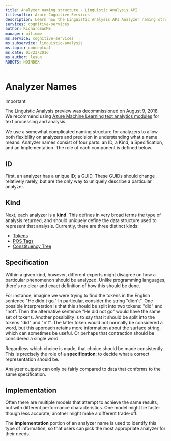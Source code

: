 ```yaml
---
title: Analyzer naming structure - Linguistic Analysis API
titlesuffix: Azure Cognitive Services
description: Learn how the Linguistic Analysis API Analyzer naming structure allows for both flexibility and precision.
services: cognitive-services
author: RichardSunMS
manager: nitinme
ms.service: cognitive-services
ms.subservice: linguistic-analysis
ms.topic: conceptual
ms.date: 03/23/2016
ms.author: lesun
ROBOTS: NOINDEX
---
```


# Analyzer Names

> [!IMPORTANT]
> The Linguistic Analysis preview was decommissioned on August 9, 2018. We recommend using [Azure Machine Learning text analytics modules](https://docs.microsoft.com/azure/machine-learning/studio-module-reference/text-analytics) for text processing and analysis.

We use a somewhat complicated naming structure for analyzers to allow both flexibility on analyzers and precision in understanding what a name means.
Analyzer names consist of four parts: an ID, a Kind, a Specification, and an Implementation.
The role of each component is defined below.

## ID
First, an analyzer has a unique ID; a GUID.
These GUIDs should change relatively rarely, but are the only way to uniquely describe a particular analyzer.

## Kind
Next, each analyzer is a **kind**.
This defines in very broad terms the type of analysis returned, and should uniquely define the data structure used to represent that analysis.
Currently, there are three distinct kinds:
 - [Tokens](Sentences-and-Tokens.md)
 - [POS Tags](Pos-Tagging.md)
 - [Constituency Tree](constituency-parsing.md)

## Specification
Within a given kind, however, different experts might disagree on how a particular phenomenon should be analyzed.
Unlike programming languages, there's no clear and exact definition of how this should be done.

For instance, imagine we were trying to find the tokens in the English sentence "He didn't go."
In particular, consider the string "didn't".
One possible interpretation is that this should be split into two tokens: "did" and "not".
Then the alternative sentence "He did not go" would have the same set of tokens.
Another possibility is to say that it should be split into the tokens "did" and "n't".
The latter token would not normally be considered a word, but this approach retains more information about the surface string, which can sometimes be useful.
Or perhaps that contraction should be considered a single word.

Regardless which choice is made, that choice should be made consistently.
This is precisely the role of a **specification**: to decide what a correct representation should be.

Analyzer outputs can only be fairly compared to data that conforms to the same specification.

## Implementation

Often there are multiple models that attempt to achieve the same results, but with different performance characteristics.
One model might be faster though less accurate; another might make a different trade-off.

The **implementation** portion of an analyzer name is used to identify this type of information, so that users can pick the most appropriate analyzer for their needs.
